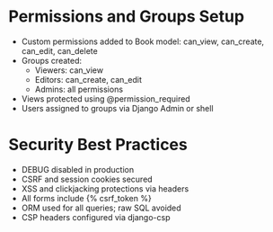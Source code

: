 # Permissions and Groups Setup

- Custom permissions added to Book model: can_view, can_create, can_edit, can_delete
- Groups created:
  - Viewers: can_view
  - Editors: can_create, can_edit
  - Admins: all permissions
- Views protected using @permission_required
- Users assigned to groups via Django Admin or shell

# Security Best Practices

- DEBUG disabled in production
- CSRF and session cookies secured
- XSS and clickjacking protections via headers
- All forms include {% csrf_token %}
- ORM used for all queries; raw SQL avoided
- CSP headers configured via django-csp

